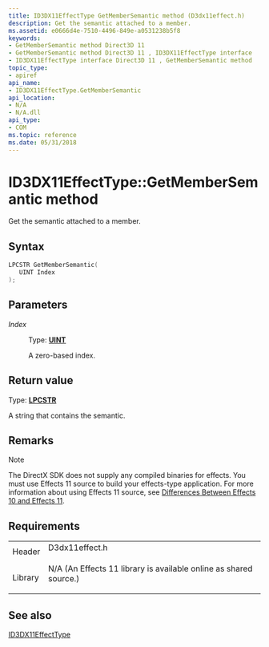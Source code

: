 ```yaml
---
title: ID3DX11EffectType GetMemberSemantic method (D3dx11effect.h)
description: Get the semantic attached to a member.
ms.assetid: e0666d4e-7510-4496-849e-a0531238b5f8
keywords:
- GetMemberSemantic method Direct3D 11
- GetMemberSemantic method Direct3D 11 , ID3DX11EffectType interface
- ID3DX11EffectType interface Direct3D 11 , GetMemberSemantic method
topic_type:
- apiref
api_name:
- ID3DX11EffectType.GetMemberSemantic
api_location:
- N/A
- N/A.dll
api_type:
- COM
ms.topic: reference
ms.date: 05/31/2018
---
```


# ID3DX11EffectType::GetMemberSemantic method

Get the semantic attached to a member.

## Syntax


```C++
LPCSTR GetMemberSemantic(
   UINT Index
);
```



## Parameters

<dl> <dt>

*Index* 
</dt> <dd>

Type: **[**UINT**](/windows/desktop/WinProg/windows-data-types)**

A zero-based index.

</dd> </dl>

## Return value

Type: **[**LPCSTR**](/windows/desktop/WinProg/windows-data-types)**

A string that contains the semantic.

## Remarks

> [!Note]  
> The DirectX SDK does not supply any compiled binaries for effects. You must use Effects 11 source to build your effects-type application. For more information about using Effects 11 source, see [Differences Between Effects 10 and Effects 11](d3d11-graphics-programming-guide-effects-differences.md).

 

## Requirements



|                    |                                                                                                                                              |
|--------------------|----------------------------------------------------------------------------------------------------------------------------------------------|
| Header<br/>  | <dl> <dt>D3dx11effect.h</dt> </dl>                                                    |
| Library<br/> | <dl> <dt>N/A (An Effects 11 library is available online as shared source.)</dt> </dl> |



## See also

<dl> <dt>

[ID3DX11EffectType](id3dx11effecttype.md)
</dt> </dl>

 

